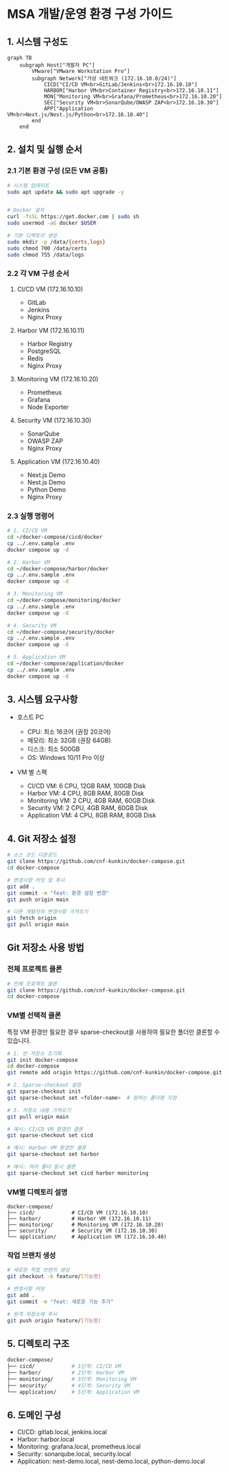 # MSA 개발/운영 환경 구성 가이드

## 1. 시스템 구성도
```mermaid
graph TB
    subgraph Host["개발자 PC"]
        VMware["VMware Workstation Pro"]
        subgraph Network["가상 네트워크 (172.16.10.0/24)"]
            CICD["CI/CD VM<br>GitLab/Jenkins<br>172.16.10.10"]
            HARBOR["Harbor VM<br>Container Registry<br>172.16.10.11"]
            MON["Monitoring VM<br>Grafana/Prometheus<br>172.16.10.20"]
            SEC["Security VM<br>SonarQube/OWASP ZAP<br>172.16.10.30"]
            APP["Application VM<br>Next.js/Nest.js/Python<br>172.16.10.40"]
        end
    end
```

## 2. 설치 및 실행 순서

### 2.1 기본 환경 구성 (모든 VM 공통)
```bash
# 시스템 업데이트
sudo apt update && sudo apt upgrade -y


# Docker 설치
curl -fsSL https://get.docker.com | sudo sh
sudo usermod -aG docker $USER

# 기본 디렉토리 생성
sudo mkdir -p /data/{certs,logs}
sudo chmod 700 /data/certs
sudo chmod 755 /data/logs
```

### 2.2 각 VM 구성 순서
1. CI/CD VM (172.16.10.10)
   - GitLab
   - Jenkins
   - Nginx Proxy

2. Harbor VM (172.16.10.11) 
   - Harbor Registry
   - PostgreSQL
   - Redis
   - Nginx Proxy

3. Monitoring VM (172.16.10.20)
   - Prometheus
   - Grafana
   - Node Exporter

4. Security VM (172.16.10.30)
   - SonarQube
   - OWASP ZAP
   - Nginx Proxy

5. Application VM (172.16.10.40)
   - Next.js Demo
   - Nest.js Demo
   - Python Demo
   - Nginx Proxy

### 2.3 실행 명령어
```bash
# 1. CI/CD VM
cd ~/docker-compose/cicd/docker
cp ../.env.sample .env
docker compose up -d

# 2. Harbor VM
cd ~/docker-compose/harbor/docker
cp ../.env.sample .env
docker compose up -d

# 3. Monitoring VM
cd ~/docker-compose/monitoring/docker
cp ../.env.sample .env
docker compose up -d

# 4. Security VM
cd ~/docker-compose/security/docker
cp ../.env.sample .env
docker compose up -d

# 5. Application VM
cd ~/docker-compose/application/docker
cp ../.env.sample .env
docker compose up -d
```

## 3. 시스템 요구사항
- 호스트 PC
  - CPU: 최소 16코어 (권장 20코어)
  - 메모리: 최소 32GB (권장 64GB)
  - 디스크: 최소 500GB
  - OS: Windows 10/11 Pro 이상
  
- VM 별 스펙
  - CI/CD VM: 6 CPU, 12GB RAM, 100GB Disk
  - Harbor VM: 4 CPU, 8GB RAM, 80GB Disk
  - Monitoring VM: 2 CPU, 4GB RAM, 60GB Disk
  - Security VM: 2 CPU, 4GB RAM, 60GB Disk
  - Application VM: 4 CPU, 8GB RAM, 80GB Disk

## 4. Git 저장소 설정
```bash
# 소스 코드 다운로드
git clone https://github.com/cnf-kunkin/docker-compose.git
cd docker-compose

# 변경사항 커밋 및 푸시
git add .
git commit -m "feat: 환경 설정 변경"
git push origin main

# 다른 개발자의 변경사항 가져오기
git fetch origin
git pull origin main
```

## Git 저장소 사용 방법

### 전체 프로젝트 클론
```bash
# 전체 프로젝트 클론
git clone https://github.com/cnf-kunkin/docker-compose.git
cd docker-compose
```

### VM별 선택적 클론
특정 VM 환경만 필요한 경우 sparse-checkout을 사용하여 필요한 폴더만 클론할 수 있습니다.

```bash
# 1. 빈 저장소 초기화
git init docker-compose
cd docker-compose
git remote add origin https://github.com/cnf-kunkin/docker-compose.git

# 2. Sparse-checkout 설정
git sparse-checkout init
git sparse-checkout set <folder-name>  # 원하는 폴더명 지정

# 3. 저장소 내용 가져오기
git pull origin main

# 예시: CI/CD VM 환경만 클론
git sparse-checkout set cicd

# 예시: Harbor VM 환경만 클론
git sparse-checkout set harbor

# 예시: 여러 폴더 동시 클론
git sparse-checkout set cicd harbor monitoring
```

### VM별 디렉토리 설명
```plaintext
docker-compose/
├── cicd/            # CI/CD VM (172.16.10.10)
├── harbor/          # Harbor VM (172.16.10.11)
├── monitoring/      # Monitoring VM (172.16.10.20)
├── security/        # Security VM (172.16.10.30)
└── application/     # Application VM (172.16.10.40)
```

### 작업 브랜치 생성
```bash
# 새로운 작업 브랜치 생성
git checkout -b feature/[기능명]

# 변경사항 커밋
git add .
git commit -m "feat: 새로운 기능 추가"

# 원격 저장소에 푸시
git push origin feature/[기능명]
```

## 5. 디렉토리 구조
```bash
docker-compose/
├── cicd/            # 1단계: CI/CD VM
├── harbor/          # 2단계: Harbor VM
├── monitoring/      # 3단계: Monitoring VM
├── security/        # 4단계: Security VM
└── application/     # 5단계: Application VM
```

## 6. 도메인 구성
- CI/CD: gitlab.local, jenkins.local
- Harbor: harbor.local
- Monitoring: grafana.local, prometheus.local
- Security: sonarqube.local, security.local
- Application: next-demo.local, nest-demo.local, python-demo.local
